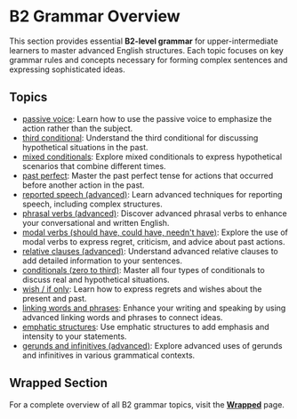 # B2 Grammar Overview

This section provides essential **B2-level grammar** for upper-intermediate learners to master advanced English structures. Each topic focuses on key grammar rules and concepts necessary for forming complex sentences and expressing sophisticated ideas.

## Topics

- [passive voice](passive_voice.md): Learn how to use the passive voice to emphasize the action rather than the subject.
- [third conditional](third_conditional.md): Understand the third conditional for discussing hypothetical situations in the past.
- [mixed conditionals](mixed_conditionals.md): Explore mixed conditionals to express hypothetical scenarios that combine different times.
- [past perfect](past_perfect.md): Master the past perfect tense for actions that occurred before another action in the past.
- [reported speech (advanced)](reported_speech.md): Learn advanced techniques for reporting speech, including complex structures.
- [phrasal verbs (advanced)](phrasal_verbs.md): Discover advanced phrasal verbs to enhance your conversational and written English.
- [modal verbs (should have, could have, needn't have)](modal_verbs.md): Explore the use of modal verbs to express regret, criticism, and advice about past actions.
- [relative clauses (advanced)](relative_clauses.md): Understand advanced relative clauses to add detailed information to your sentences.
- [conditionals (zero to third)](conditionals.md): Master all four types of conditionals to discuss real and hypothetical situations.
- [wish / if only](wish_if_only.md): Learn how to express regrets and wishes about the present and past.
- [linking words and phrases](linking_words.md): Enhance your writing and speaking by using advanced linking words and phrases to connect ideas.
- [emphatic structures](emphatic_structures.md): Use emphatic structures to add emphasis and intensity to your statements.
- [gerunds and infinitives (advanced)](gerunds_infinitives.md): Explore advanced uses of gerunds and infinitives in various grammatical contexts.

## Wrapped Section

For a complete overview of all B2 grammar topics, visit the **[Wrapped](_wrapped.md)** page.
